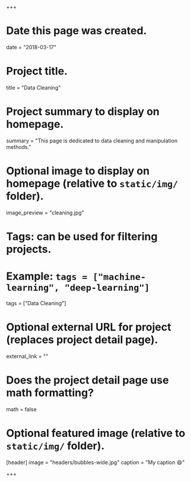 +++
# Date this page was created.
date = "2018-03-17"

# Project title.
title = "Data Cleaning"

# Project summary to display on homepage.
summary = "This page is dedicated to data cleaning and manipulation methods."

# Optional image to display on homepage (relative to `static/img/` folder).
image_preview = "cleaning.jpg"

# Tags: can be used for filtering projects.
# Example: `tags = ["machine-learning", "deep-learning"]`
tags = ["Data Cleaning"]

# Optional external URL for project (replaces project detail page).
external_link = ""

# Does the project detail page use math formatting?
math = false

# Optional featured image (relative to `static/img/` folder).
[header]
image = "headers/bubbles-wide.jpg"
caption = "My caption :smile:"

+++

